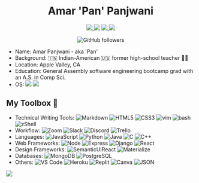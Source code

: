 <h1 align="center">Amar 'Pan' Panjwani</h1>
<div align="center">
<a href="https://amarpan.github.io/">
    <img src="https://img.shields.io/badge/website-000000?style=for-the-badge&logo=About.me&logoColor=whitelabel=test">
  </a>   
  <a href="https://www.linkedin.com/in/amarpan/"><img src="https://img.shields.io/badge/-linkedin.com/in/amarpan-blue?style=flat&logo=Linkedin&logoColor=white"></a> <a href="mailto:amar.panjwani@gmail.com">
    <img src="https://img.shields.io/badge/-amar.panjwani@gmail.com-c14438?style=flat&logo=Gmail&logoColor=white">
  </a>
  <a href="https://medium.com/@amarpan">
    <img src="https://img.shields.io/badge/medium.com/@amarpan-12100E?style=for-the-badge&logo=medium&logoColor=white">
  </a>
  
  ![GitHub followers](https://img.shields.io/github/followers/amarpan?style=social)
</div>

- Name: Amar Panjwani - aka 'Pan'
- Background: :india: Indian-American :us: former high-school teacher :man_teacher:
- Location: Apple Valley, CA
- Education: General Assembly software engineering bootcamp grad with an A.S. in Comp Sci.
- OS: ![](https://img.shields.io/badge/Linux_Mint-87CF3E?style=for-the-badge&logo=linux-mint&logoColor=white) ![](https://img.shields.io/badge/Windows-0078D6?style=for-the-badge&logo=windows&logoColor=white)
<!-- 👯 I’m looking to collaborate on ... -->
<!-- 🤔 I’m looking for help with ... -->
<!-- [![Anurag's GitHub stats](https://github-readme-stats.vercel.app/api?username=amarpan)](https://github.com/anuraghazra/github-readme-stats) -->

## My Toolbox 🧰
- Technical Writing Tools:      		 ![Markdown](https://img.shields.io/badge/Markdown-000000?style=for-the-badge&logo=markdown&logoColor=white) ![HTML5](https://img.shields.io/badge/HTML5-E34F26?style=for-the-badge&logo=html5&logoColor=white) ![CSS3](https://img.shields.io/badge/CSS3-1572B6?style=for-the-badge&logo=css3&logoColor=white)  ![vim](https://img.shields.io/badge/VIM-%2311AB00.svg?&style=for-the-badge&logo=vim&logoColor=white) ![bash](https://img.shields.io/badge/GNU%20Bash-4EAA25?style=for-the-badge&logo=GNU%20Bash&logoColor=white) ![zShell](https://img.shields.io/badge/oh_my_zsh-1A2C34?style=for-the-badge&logo=ohmyzsh&logoColor=white) 
- Workflow: ![Zoom](https://img.shields.io/badge/Zoom-2D8CFF?style=for-the-badge&logo=zoom&logoColor=white) ![Slack](https://img.shields.io/badge/Slack-4A154B?style=for-the-badge&logo=slack&logoColor=white) ![Discord](https://img.shields.io/badge/Discord-7289DA?style=for-the-badge&logo=discord&logoColor=white) ![Trello](https://img.shields.io/badge/Trello-0052CC?style=for-the-badge&logo=trello&logoColor=white)   
- Languages:  		![JavaScript](https://img.shields.io/badge/JavaScript-323330?style=for-the-badge&logo=javascript&logoColor=F7DF1E) ![Python](https://img.shields.io/badge/Python-FFD43B?style=for-the-badge&logo=python&logoColor=darkgreen) ![Java](https://img.shields.io/badge/Java-ED8B00?style=for-the-badge&logo=java&logoColor=white) ![C](https://img.shields.io/badge/C-00599C?style=for-the-badge&logo=c&logoColor=white) ![C++](https://img.shields.io/badge/C%2B%2B-00599C?style=for-the-badge&logo=c%2B%2B&logoColor=white)
- Web Frameworks:                       		![Node](https://img.shields.io/badge/Node.js-339933?style=for-the-badge&logo=nodedotjs&logoColor=white) ![Express](https://img.shields.io/badge/Express.js-000000?style=for-the-badge&logo=express&logoColor=white) ![Django](https://img.shields.io/badge/Django-092E20?style=for-the-badge&logo=django&logoColor=green) ![React](https://img.shields.io/badge/React-20232A?style=for-the-badge&logo=react&logoColor=61DAFB)
- Design Frameworks: ![SemanticUIReact](https://img.shields.io/badge/semantic%20ui%20react-35BDB2?style=for-the-badge&logo=semanticuireact&logoColor=white) ![Materialize](https://img.shields.io/badge/-materialize--css-ff69b4?style=for-the-badge&logo=materialize--css&logoColor=white)   
- Databases:                          ![MongoDB](https://img.shields.io/badge/MongoDB-4EA94B?style=for-the-badge&logo=mongodb&logoCo90lor=white) ![PostgreSQL](https://img.shields.io/badge/PostgreSQL-316192?style=for-the-badge&logo=postgresql&logoColor=white)   
- Others: ![VS Code](https://img.shields.io/badge/Visual_Studio_Code-0078D4?style=for-the-badge&logo=visual%20studio%20code&logoColor=white)  ![Heroku](https://img.shields.io/badge/Heroku-430098?style=for-the-badge&logo=heroku&logoColor=white) ![Replit](https://img.shields.io/badge/replit-667881?style=for-the-badge&logo=replit&logoColor=white) ![Canva](https://img.shields.io/badge/Canva-%2300C4CC.svg?&style=for-the-badge&logo=Canva&logoColor=white) ![JSON](https://img.shields.io/badge/json-5E5C5C?style=for-the-badge&logo=json&logoColor=white)
<!--![](https://visitor-badge.glitch.me/badge?page_id=sdkdeepa.sdk.deepa) -->
<!-- [![Top Langs](https://github-readme-stats.vercel.app/api/top-langs/?username=amarpan&layout=compact)](https://github.com/amarpan/)       -->  
![](https://visitor-badge.glitch.me/badge?page_id=amarpan.amarpan)
<!-- ![](https://github-readme-streak-stats.herokuapp.com/?user=amarpan) -->
